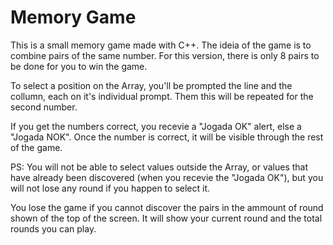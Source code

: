 # Memory Game

This is a small memory game made with C++. The ideia of the game is to combine pairs of the same number.
For this version, there is only 8 pairs to be done for you to win the game.

To select a position on the Array, you'll be prompted the line and the collumn, each on it's individual prompt. Them this will be repeated for the second number.

If you get the numbers correct, you recevie a "Jogada OK" alert, else a "Jogada NOK". Once the number is correct, it will be visible through the rest of the game.

PS: You will not be able to select values outside the Array, or values that have already been discovered (when you recevie the "Jogada OK"), but you will not lose any round if you happen to select it.

You lose the game if you cannot discover the pairs in the ammount of round shown of the top of the screen. It will show your current round and the total rounds you can play.
